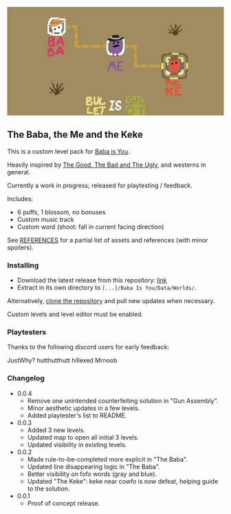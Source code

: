 ![The Baba, The Me and Keke](map.png)

## The Baba, the Me and the Keke
This is a custom level pack for [Baba is You](https://hempuli.com/baba/).

Heavily inspired by [The Good, The Bad and The Ugly](https://en.wikipedia.org/wiki/The_Good,_the_Bad_and_the_Ugly), and westerns in general.

Currently a work in progress; released for playtesting / feedback.

Includes:

* 6 puffs, 1 blossom, no bonuses
* Custom music track
* Custom word (shoot: fall in current facing direction)

See [REFERENCES](REFERENCES.md) for a partial list of assets and references (with minor spoilers).

### Installing

- Download the latest release from this repository: [link](https://github.com/someusername6/the-baba-the-me-and-the-keke/archive/master.zip)
- Extract in its own directory to `[...]/Baba Is You/Data/Worlds/`.

Alternatively, [clone the repository](https://docs.github.com/en/github/creating-cloning-and-archiving-repositories/cloning-a-repository)
and pull new updates when necessary.

Custom levels and level editor must be enabled.

### Playtesters

Thanks to the following discord users for early feedback:

JustWhy?
hutthutthutt
hillexed
Mrnoob

### Changelog
- 0.0.4
  - Remove one unintended counterfeiting solution in "Gun Assembly".
  - Minor aesthetic updates in a few levels.
  - Added playtester's list to README.
- 0.0.3
  - Added 3 new levels.
  - Updated map to open all initial 3 levels.
  - Updated visibility in existing levels.
- 0.0.2
  - Made rule-to-be-completed more explicit in "The Baba".
  - Updated line disappearing logic in "The Baba".
  - Better visibility on fofo words (gray and blue).
  - Updated "The Keke": keke near cowfo is now defeat, helping guide to the solution.
- 0.0.1
  - Proof of concept release.
